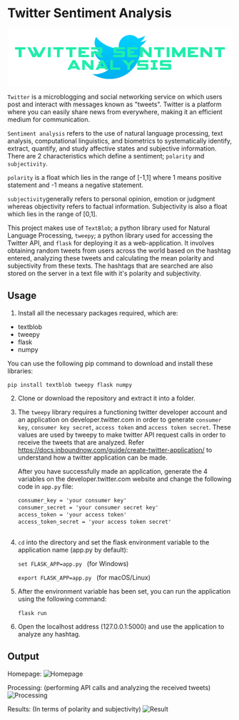 # Twitter Sentiment Analysis

![Twitter Sentiment Analysis](static/twitterlogo.png)

```Twitter``` is a microblogging and social networking service on which users post and interact with messages known as "tweets". Twitter is a platform where you can easily share news from everywhere, making it an efficient medium for communication.

```Sentiment analysis``` refers to the use of natural language processing, text analysis, computational linguistics, and biometrics to systematically identify, extract, quantify, and study affective states and subjective information. There are 2 characteristics which define a sentiment; ```polarity``` and ```subjectivity```.

```polarity``` is a float which lies in the range of [-1,1] where 1 means positive statement and -1 means a negative statement. 

```subjectivity```generally refers to personal opinion, emotion or judgment whereas objectivity refers to factual information. Subjectivity is also a float which lies in the range of [0,1].

This project makes use of ```TextBlob```; a python library used for Natural Language Processing, ```tweepy```; a python library used for accessing the Twitter API, and ```flask``` for deploying it as a web-application. It involves obtaining random tweets from users across the world based on the hashtag entered, analyzing these tweets and calculating the mean polarity and subjectivity from these texts. 
The hashtags that are searched  are also stored on the server in a text file with it's polarity and subjectivity. 


## Usage

1. Install all the necessary packages required, which are:

* textblob
* tweepy
* flask
* numpy

You can use the following pip command to download and install these libraries:

    pip install textblob tweepy flask numpy

2. Clone or download the repository and extract it into a folder.

3. The ```tweepy``` library  requires a functioning twitter developer account and an application on developer.twitter.com in order to generate ```consumer key```, ```consumer key secret```, ```access token``` and ```access token secret```. These values are used by tweepy to make twitter API request calls in order to receive the tweets that are analyzed. 
Refer https://docs.inboundnow.com/guide/create-twitter-application/ to understand how a twitter application can be made. 

   After you have successfully made an application, generate the 4 variables on the developer.twitter.com website and change the following code in ```app.py``` file:

    ```
   consumer_key = 'your consumer key'
    consumer_secret = 'your consumer secret key'
    access_token = 'your access token'
    access_token_secret = 'your access token secret' 


3. ```cd``` into the directory and set the flask environment variable to the application name (app.py by default): 

    ```set FLASK_APP=app.py ``` (for Windows)

    ```export FLASK_APP=app.py ``` (for macOS/Linux)

4. After the environment variable has been set, you can run the application using the following command:

    ``` flask run ```

5. Open the localhost address (127.0.0.1:5000) and use the application to analyze any hashtag.


## Output
Homepage:
![Homepage](TSA-Page1.png)

Processing: (performing API calls and analyzing the received tweets)
![Processing](TSA-Page2.png)

Results: (In terms of polarity and subjectivity)
![Result](TSA-Page3.png)
